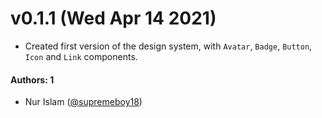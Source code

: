 # v0.1.1 (Wed Apr 14 2021)

- Created first version of the design system, with `Avatar`, `Badge`, `Button`, `Icon` and `Link` components.

#### Authors: 1

- Nur Islam ([@supremeboy18](https://github.com/supremeboy18))
